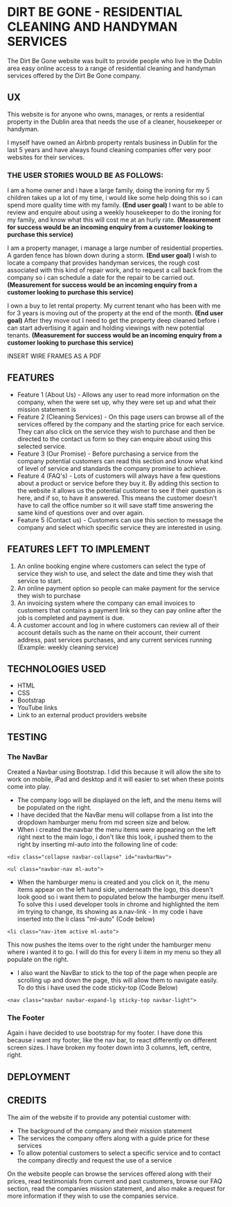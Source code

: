 # **DIRT BE GONE - RESIDENTIAL CLEANING AND HANDYMAN SERVICES**

The Dirt Be Gone website was built to provide people who live in the Dublin area easy online access to a range of residential cleaning and handyman services offered by the Dirt Be Gone company. 

## **UX**

This website is for anyone who owns, manages, or rents a residential property in the Dublin area that needs the use of a cleaner, housekeeper or handyman. 

I myself have owned an Airbnb property rentals business in Dublin for the last 5 years and have always found cleaning companies offer very poor websites for their services.

### **THE USER STORIES WOULD BE AS FOLLOWS:**

I am a home owner and i have a large family, doing the ironing for my 5 children takes up a lot of my time, i would like some help doing this so i can spend more quality time with my family. **(End user goal)** I want to be able to review and enquire about using a weekly housekeeper to do the ironing for my family, and know what this will cost me at an hurly rate. **(Measurement for success would be an incoming enquiry from a customer looking to purchase this service)** 

I am a property manager, i manage a large number of residential properties. A garden fence has blown down during a storm. **(End user goal)** I wish to locate a company that provides handyman services, the rough cost associated with this kind of repair work, and to request a call back from the company so i can schedule a date for the repair to be carried out. **(Measurement for success would be an incoming enquiry from a customer looking to purchase this service)** 

I own a buy to let rental property. My current tenant who has been with me for 3 years is moving out of the property at the end of the month. **(End user goal)** After they move out I need to get the property deep cleaned before i can start advertising it again and holding viewings with new potential tenants. **(Measurement for success would be an incoming enquiry from a customer looking to purchase this service)**

INSERT WIRE FRAMES AS A PDF 

## **FEATURES**  

* Feature 1 (About Us) - Allows any user to read more information on the company, when the were set up, why they were set up and what their mission statement is
* Feature 2 (Cleaning Services) - On this page users can browse all of the services offered by the company and the starting price for each service. They can also click on the service they wish to purchase and then be directed to the contact us form so they can enquire about using this selected service. 
* Feature 3 (Our Promise) - Before purchasing a service from the company potential customers can read this section and know what kind of level of service and standards the company promise to achieve.
* Feature 4 (FAQ's) - Lots of customers will always have a few questions about a product or service before they buy it. By adding this section to the website it allows us the potential customer to see if their question is here, and if so, to have it answered. This means the customer doesn't have to call the office number so it will save staff time answering the same kind of questions over and over again. 
* Feature 5 (Contact us) - Customers can use this section to message the company and select which specific service they are interested in using. 

## **FEATURES LEFT TO IMPLEMENT**

1. An online booking engine where customers can select the type of service they wish to use, and select the date and time they wish that service to start. 
2. An online payment option so people can make payment for the service they wish to purchase 
3. An invoicing system where the company can email invoices to customers that contains a payment link so they can pay online after the job is completed and payment is due. 
4. A customer account and log in where customers can review all of their account details such as the name on their account, their current address, past services purchases, and any current services running (Example: weekly cleaning service)  

## **TECHNOLOGIES USED**

* HTML
* CSS
* Bootstrap 
* YouTube links 
* Link to an external product providers website

## **TESTING**

### **The NavBar**

Created a Navbar using Bootstrap. I did this because it will allow the site to work on mobile, iPad and desktop and it will easier to set when these points come into play.

* The company logo will be displayed on the left, and the menu items will be populated on the right. 
* I have decided that the NavBar menu will collapse from a list into the dropdown hamburger menu from md screen size and below.
* When i created the navbar the menu items were appearing on the left right next to the main logo, i don't like this look, i pushed them to the right by inserting ml-auto into the following line of code:

`<div class="collapse navbar-collapse" id="navbarNav">`

`<ul class="navbar-nav ml-auto">`

* When the hamburger menu is created and you click on it, the menu items appear on the left hand side, underneath the logo, this doesn't look good so i want them to populated below the hamburger menu itself. To solve this i used developer tools in chrome and highlighted the item im trying to change, its showing as a.nav-link - In my code i have inserted into the li class "ml-auto" (Code below)

`<li class="nav-item active ml-auto">`

This now pushes the items over to the right under the hamburger menu where i wanted it to go. I will do this for every li item in my menu so they all populate on the right.

* I also want the NavBar to stick to the top of the page when people are scrolling up and down the page, this will allow them to navigate easily. To do this i have used the code sticky-top (Code Below) 

`<nav class="navbar navbar-expand-lg sticky-top navbar-light">`

### **The Footer**

Again i have decided to use bootstrap for my footer. I have done this because i want my footer, like the nav bar, to react differently on different screen sizes. I have broken my footer down into 3 columns, left, centre, right. 







## **DEPLOYMENT**

## **CREDITS** 



The aim of the website if to provide any potential customer with: 

* The background of the company and their mission statement 
* The services the company offers along with a guide price for these services 
* To allow potential customers to select a specific service and to contact the company directly and request the use of a service 





On the website people can browse the services offered along with their prices, read testimonials from current and past customers, browse our FAQ section, read the companies mission statement, and also make a request for more information if they wish to use the companies service. 